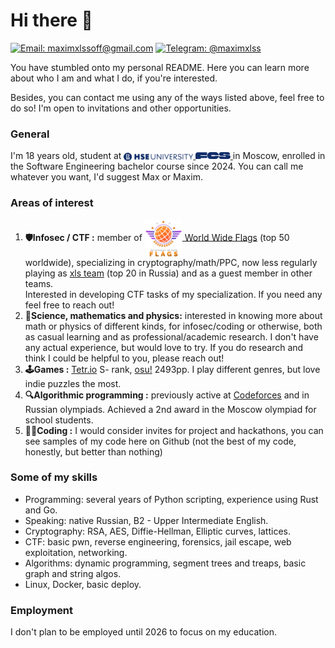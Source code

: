 # Hi there 👋
[![Email: maximxlssoff@gmail.com](https://img.shields.io/badge/maximxlssoff@gmail.com-D14836?style=flat-square&logo=gmail&logoColor=white)](mailto:maximxlssoff@gmail.com)
[![Telegram: @maximxlss](https://img.shields.io/badge/Telegram-2CA5E0?style=flat-square&logo=telegram&logoColor=white)](https://t.me/maximxlss)

You have stumbled onto my personal README. Here you can learn more about who I am and what I do, if you're interested.

Besides, you can contact me using any of the ways listed above, feel free to do so! I'm open to invitations and other opportunities.

### General
I'm 18 years old, student at [<picture>
    <source srcset="logo_hse_dark.svg"  media="(prefers-color-scheme: dark)">
    <img alt="HSE University" src="logo_hse.svg" height="13" align="center">
</picture><picture>
    <source srcset="logo_fcs_dark.svg"  media="(prefers-color-scheme: dark)">
    <img alt="FCS" src="logo_fcs.svg" height="11">
</picture>](https://www.hse.ru/en/) in Moscow, enrolled in the Software Engineering bachelor course since 2024. You can call me whatever you want, I'd suggest Max or Maxim.

### Areas of interest
1. **🛡️Infosec / CTF :** member of [<picture><img alt="WWF" src="logo_wwf.png" height="60" align="center"></picture> World Wide Flags](https://ctftime.org/team/283853) (top 50 worldwide), specializing in cryptography/math/PPC, now less regularly playing as [xls team](https://ctftime.org/team/271856) (top 20 in Russia) and as a guest member in other teams.\
Interested in developing CTF tasks of my specialization. If you need any feel free to reach out!
2. **🔬Science, mathematics and physics:** interested in knowing more about math or physics of different kinds, for infosec/coding or otherwise, both as casual learning and as professional/academic research. I don't have any actual experience, but would love to try. If you do research and think I could be helpful to you, please reach out!
3. **🕹️Games :** [Tetr.io](https://ch.tetr.io/u/maximxls) S- rank, [osu!](https://osu.ppy.sh/users/10891536) 2493pp. I play different genres, but love indie puzzles the most.
4. **🔍Algorithmic programming :** previously active at [Codeforces](https://codeforces.com/profile/maximxls) and in Russian olympiads. Achieved a 2nd award in the Moscow olympiad for school students.
5. **🧑‍💻Coding :** I would consider invites for project and hackathons, you can see samples of my code here on Github (not the best of my code, honestly, but better than nothing)

### Some of my skills
- Programming: several years of Python scripting, experience using Rust and Go.
- Speaking: native Russian, B2 - Upper Intermediate English.
- Cryptography: RSA, AES, Diffie-Hellman, Elliptic curves, lattices.
- CTF: basic pwn, reverse engineering, forensics, jail escape, web exploitation, networking.
- Algorithms: dynamic programming, segment trees and treaps, basic graph and string algos.
- Linux, Docker, basic deploy.

### Employment
I don't plan to be employed until 2026 to focus on my education.
